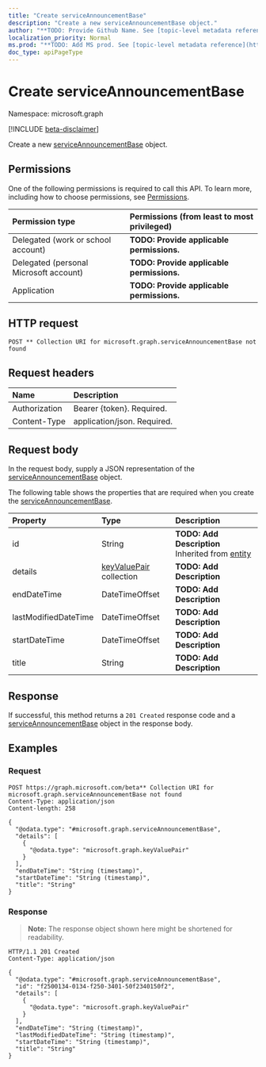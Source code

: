 ```yaml
---
title: "Create serviceAnnouncementBase"
description: "Create a new serviceAnnouncementBase object."
author: "**TODO: Provide Github Name. See [topic-level metadata reference](https://msgo.azurewebsites.net/add/document/guidelines/metadata.html#topic-level-metadata)**"
localization_priority: Normal
ms.prod: "**TODO: Add MS prod. See [topic-level metadata reference](https://msgo.azurewebsites.net/add/document/guidelines/metadata.html#topic-level-metadata)**"
doc_type: apiPageType
---
```


# Create serviceAnnouncementBase
Namespace: microsoft.graph

[!INCLUDE [beta-disclaimer](../../includes/beta-disclaimer.md)]

Create a new [serviceAnnouncementBase](../resources/serviceannouncementbase.md) object.

## Permissions
One of the following permissions is required to call this API. To learn more, including how to choose permissions, see [Permissions](/graph/permissions-reference).

|Permission type|Permissions (from least to most privileged)|
|:---|:---|
|Delegated (work or school account)|**TODO: Provide applicable permissions.**|
|Delegated (personal Microsoft account)|**TODO: Provide applicable permissions.**|
|Application|**TODO: Provide applicable permissions.**|

## HTTP request

<!-- {
  "blockType": "ignored"
}
-->
``` http
POST ** Collection URI for microsoft.graph.serviceAnnouncementBase not found
```

## Request headers
|Name|Description|
|:---|:---|
|Authorization|Bearer {token}. Required.|
|Content-Type|application/json. Required.|

## Request body
In the request body, supply a JSON representation of the [serviceAnnouncementBase](../resources/serviceannouncementbase.md) object.

The following table shows the properties that are required when you create the [serviceAnnouncementBase](../resources/serviceannouncementbase.md).

|Property|Type|Description|
|:---|:---|:---|
|id|String|**TODO: Add Description** Inherited from [entity](../resources/entity.md)|
|details|[keyValuePair](../resources/keyvaluepair.md) collection|**TODO: Add Description**|
|endDateTime|DateTimeOffset|**TODO: Add Description**|
|lastModifiedDateTime|DateTimeOffset|**TODO: Add Description**|
|startDateTime|DateTimeOffset|**TODO: Add Description**|
|title|String|**TODO: Add Description**|



## Response

If successful, this method returns a `201 Created` response code and a [serviceAnnouncementBase](../resources/serviceannouncementbase.md) object in the response body.

## Examples

### Request
<!-- {
  "blockType": "request",
  "name": "create_serviceannouncementbase_from_"
}
-->
``` http
POST https://graph.microsoft.com/beta** Collection URI for microsoft.graph.serviceAnnouncementBase not found
Content-Type: application/json
Content-length: 258

{
  "@odata.type": "#microsoft.graph.serviceAnnouncementBase",
  "details": [
    {
      "@odata.type": "microsoft.graph.keyValuePair"
    }
  ],
  "endDateTime": "String (timestamp)",
  "startDateTime": "String (timestamp)",
  "title": "String"
}
```


### Response
>**Note:** The response object shown here might be shortened for readability.
<!-- {
  "blockType": "response",
  "truncated": true,
  "@odata.type": "microsoft.graph.serviceAnnouncementBase"
}
-->
``` http
HTTP/1.1 201 Created
Content-Type: application/json

{
  "@odata.type": "#microsoft.graph.serviceAnnouncementBase",
  "id": "f2500134-0134-f250-3401-50f2340150f2",
  "details": [
    {
      "@odata.type": "microsoft.graph.keyValuePair"
    }
  ],
  "endDateTime": "String (timestamp)",
  "lastModifiedDateTime": "String (timestamp)",
  "startDateTime": "String (timestamp)",
  "title": "String"
}
```

